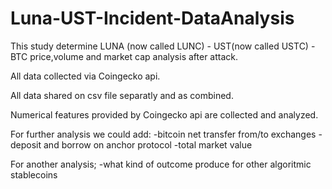 # Luna-UST-Incident-DataAnalysis
This study determine LUNA (now called LUNC) - UST(now called USTC) - BTC price,volume and market cap analysis after attack.

All data collected via Coingecko api.

All data shared on csv file separatly and as combined.

Numerical features provided by Coingecko api are collected and analyzed.


For further analysis we could add: 
-bitcoin net transfer from/to exchanges
-deposit and borrow on anchor protocol
-total market value

For another analysis;
-what kind of outcome produce for other algoritmic stablecoins
